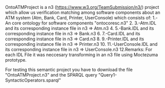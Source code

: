 OntoATMProject is a n3 (https://www.w3.org/TeamSubmission/n3/) project which allow us 
verification matching among software components
about an ATM system (Atm, Bank, Card, Printer, UserConsole)
which consists of:
1.-An core ontology for software components "ontocoresc.n3"
2.
3.-Atm.IDL and its corresponding instance file in n3 => Atm.n3
4.
5.-Bank.IDL and its corresponding instance file in n3 => Bank.n3
6.
7.-Card.IDL and its corresponding instance file in n3 => Card.n3
8.
9.-Printer.IDL and its corresponding instance file in n3 => Printer.n3
10.
11.-UserConsole.IDL and its corresponding instance file in n3 => UserConsole.n3 
12.Remarks: For each IDL File it was neccesary transforming in an n3 file using
         Moctezuma prototype.

For testing this semantic project you have to download the file "OntoATMProject.n3"
and the SPARQL query "Query1-SyntacticOperators.sparql"  


